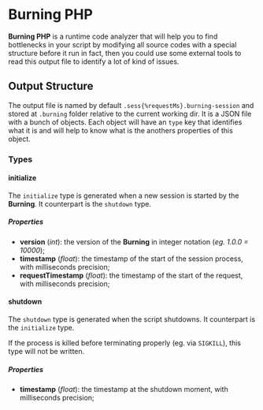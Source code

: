 # Burning PHP  

**Burning PHP** is a runtime code analyzer that will help you to find bottlenecks in your script by modifying all source codes with a special structure before it run in fact, then you could use some external tools to read this output file to identify a lot of kind of issues.  

## Output Structure  

The output file is named by default `.sess{%requestMs}.burning-session` and stored at `.burning` folder relative to the current working dir. It is a JSON file with a bunch of objects. Each object will have an `type` key that identifies what it is and will help to know what is the anothers properties of this object.  

### Types  

#### initialize

The `initialize` type is generated when a new session is started by the **Burning**. It counterpart is the `shutdown` type.

##### Properties

* **version** (*int*): the version of the **Burning** in integer notation (*eg. 1.0.0 = 10000*);
* **timestamp** (*float*): the timestamp of the start of the session process, with milliseconds precision;
* **requestTimestamp** (*float*): the timestamp of the start of the request, with milliseconds precision;

#### shutdown

The `shutdown` type is generated when the script shutdowns. It counterpart is the `initialize` type.

If the process is killed before terminating properly (eg. via `SIGKILL`), this type will not be written.

##### Properties

* **timestamp** (*float*): the timestamp at the shutdown moment, with milliseconds precision;

